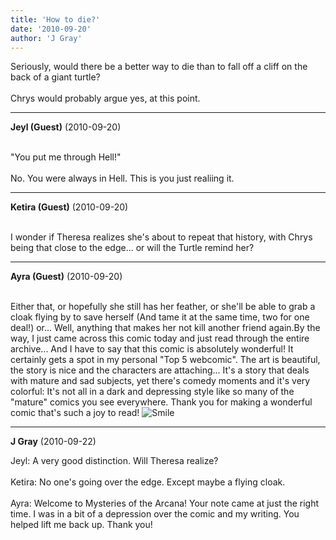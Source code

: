 ```yaml
---
title: 'How to die?'
date: '2010-09-20'
author: 'J Gray'
---
```


Seriously, would there be a better way to die than to fall off a cliff on the back of a giant turtle?<br><br>Chrys would probably argue yes, at this point.<br>

---
**Jeyl (Guest)** (2010-09-20)

<br> "You put me through Hell!"
<br>
<br>No. You were always in Hell. This is you just realiing it.

---
**Ketira (Guest)** (2010-09-20)

<br> I wonder if Theresa realizes she's about to repeat that history, with Chrys being that close to the edge...  or will the Turtle remind her?

---
**Ayra (Guest)** (2010-09-20)

<br>Either that, or&nbsp;hopefully she still has her feather, or she'll be able to grab a cloak flying by&nbsp;to save herself (And tame it at the same time, two for one deal!) or... Well, anything that makes her not kill another friend again.By the way, I just came across this comic today and just read through the entire archive... And I have to say that this comic is absolutely wonderful! It certainly gets a spot in my personal "Top 5 webcomic". The art is beautiful, the story is nice and the characters are attaching... It's a story that deals with mature and sad subjects, yet&nbsp;there's comedy moments and it's&nbsp;very colorful:&nbsp;It's not all in a dark and depressing style like so many of the "mature" comics you see everywhere.&nbsp;Thank you for making a wonderful comic that's such a joy to read! <img src="//smilies/smile.gif" alt="Smile" border="0">

---
**J Gray** (2010-09-22)

Jeyl: A very good distinction. Will Theresa realize?<br><br>Ketira: No one's going over the edge. Except maybe a flying cloak.<br><br>Ayra: Welcome to Mysteries of the Arcana! Your note came at just the right time. I was in a bit of a depression over the comic and my writing. You helped lift me back up. Thank you!<br><br><br>

